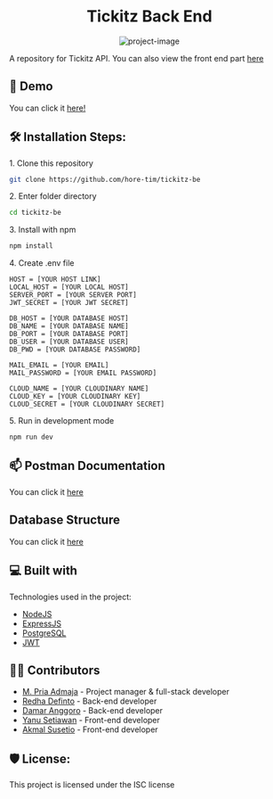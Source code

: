 <h1 id="title" align="center">Tickitz Back End</h1>

<p align="center"><img src="https://socialify.git.ci/hore-tim/tickitz-be/image?description=1&amp;descriptionEditable=A%20repository%20for%20Tickitz%20API&amp;forks=1&amp;language=1&amp;name=1&amp;owner=1&amp;theme=Dark" alt="project-image"></p>

A repository for Tickitz API. You can also view the front end part [here](https://github.com/hore-tim/tickitz-fe)

<h2>🚀 Demo</h2>

You can click it [here!](https://tickitz-be.vercel.app/)

<h2>🛠️ Installation Steps:</h2>

<p>1. Clone this repository</p>

```bash
git clone https://github.com/hore-tim/tickitz-be
```

<p>2. Enter folder directory</p>

```bash
cd tickitz-be
```

<p>3. Install with npm</p>

```bash
npm install
```

<p>4. Create .env file</p>

```env
HOST = [YOUR HOST LINK]
LOCAL_HOST = [YOUR LOCAL HOST]
SERVER_PORT = [YOUR SERVER PORT]
JWT_SECRET = [YOUR JWT SECRET]

DB_HOST = [YOUR DATABASE HOST]
DB_NAME = [YOUR DATABASE NAME]
DB_PORT = [YOUR DATABASE PORT]
DB_USER = [YOUR DATABASE USER]
DB_PWD = [YOUR DATABASE PASSWORD]

MAIL_EMAIL = [YOUR EMAIL]
MAIL_PASSWORD = [YOUR EMAIL PASSWORD]

CLOUD_NAME = [YOUR CLOUDINARY NAME]
CLOUD_KEY = [YOUR CLOUDINARY KEY]
CLOUD_SECRET = [YOUR CLOUDINARY SECRET]
```

<p>5. Run in development mode</p>

```bash
npm run dev
```

<h2>📫 Postman Documentation</h2>

You can click it [here](https://documenter.getpostman.com/view/26776035/2s93m8xf4j)

<h2>Database Structure</h2>

You can click it [here](https://dbdiagram.io/d/644d3f5edca9fb07c4408259)

<h2>💻 Built with</h2>

Technologies used in the project:

*   [NodeJS](https://nodejs.org/)
*   [ExpressJS](https://expressjs.com/)
*   [PostgreSQL](https://www.postgresql.org/)
*   [JWT](https://github.com/auth0/express-jwt)

<h2>👨‍💻 Contributors</h2>

*   [M. Pria Admaja](https://github.com/priaadmaja) - Project manager & full-stack developer
*   [Redha Definto](https://github.com/redhadefinto) - Back-end developer
*   [Damar Anggoro](https://github.com/marrdamar) - Back-end developer
*   [Yanu Setiawan](https://github.com/yanu-setiawan) - Front-end developer
*   [Akmal Susetio](https://github.com/wyakaga) - Front-end developer

<h2>🛡️ License:</h2>

This project is licensed under the ISC license